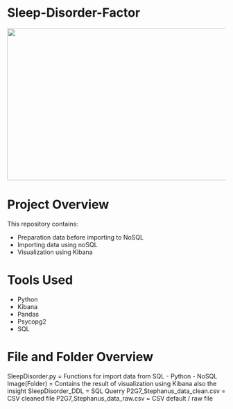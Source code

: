 # Sleep-Disorder-Factor

<center><img src="https://static01.nyt.com/images/2019/07/17/business/17Techfix-illo/17Techfix-illo-jumbo.gif?quality=75&auto=webp" height=350, width=700></img></center>

# Project Overview
This repository contains:
-  Preparation data before importing to NoSQL
-  Importing data using noSQL
-  Visualization using Kibana

# Tools Used
- Python
- Kibana
- Pandas
- Psycopg2
- SQL

# File and Folder Overview

SleepDisorder.py = Functions for import data from SQL - Python - NoSQL
Image(Folder) = Contains the result of visualization using Kibana also the insight
SleepDisorder_DDL = SQL Querry
P2G7_Stephanus_data_clean.csv = CSV cleaned file
P2G7_Stephanus_data_raw.csv = CSV default / raw file

